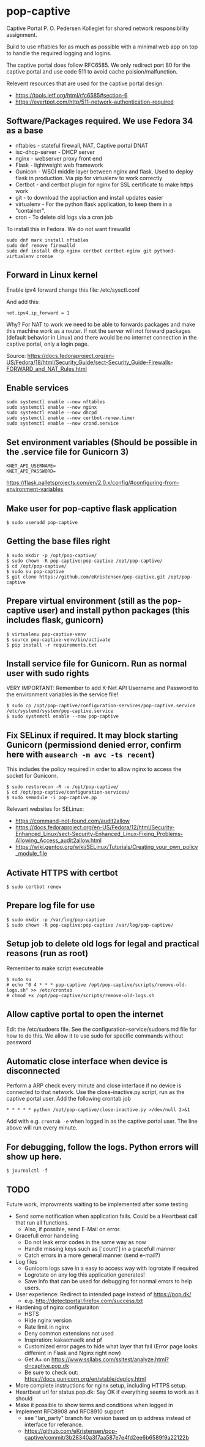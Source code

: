 # pop-captive
Captive Portal P. O. Pedersen Kollegiet for shared network responsibility assignment.

Build to use nftables for as much as possible with a minimal web app on top to handle the required logging and logins.

The captive portal does follow RFC6585. We only redirect port 80 for the captive portal and use code 511 to avoid cache poision/malfunction.

Relevent resources that are used for the captive portal design:
* https://tools.ietf.org/html/rfc6585#section-6
* https://evertpot.com/http/511-network-authentication-required

## Software/Packages required. We use Fedora 34 as a base

* nftables - stateful firewall, NAT, Captive portal DNAT
* isc-dhcp-server - DHCP server
* nginx - webserver proxy front end
* Flask - lightweight web framework
* Gunicon - WSGI middle layer between nginx and flask. Used to deploy flask in production. Via pip for virtualenv to work correctly
* Certbot - and certbot plugin for nginx for SSL certificate to make https work
* git - to download the appliaction and install updates easier
* virtualenv - For the python flask application, to keep them in a "container".
* cron - To delete old logs via a cron job

To install this in Fedora. We do not want firewalld

    sudo dnf mark install nftables
    sudo dnf remove firewalld
    sudo dnf install dhcp nginx certbot certbot-nginx git python3-virtualenv cronie

## Forward in Linux kernel

Enable ipv4 forward change this file: /etc/sysctl.conf

And add this:

    net.ipv4.ip_forward = 1


Why? For NAT to work we need to be able to forwards packages and make this machine work as a router. If not the server will not forward packages (default behavior in Linux) and there would be no internet connection in the captive portal, only a login page.

Source: https://docs.fedoraproject.org/en-US/Fedora/18/html/Security_Guide/sect-Security_Guide-Firewalls-FORWARD_and_NAT_Rules.html

## Enable services


    sudo systemctl enable --now nftables
    sudo systemctl enable --now nginx
    sudo systemctl enable --now dhcpd
    sudo systemctl enable --now certbot-renew.timer
    sudo systemctl enable --now crond.service

## Set environment variables (Should be possible in the .service file for Gunicorn 3)

    KNET_API_USERNAME=
    KNET_API_PASSWORD=


https://flask.palletsprojects.com/en/2.0.x/config/#configuring-from-environment-variables

## Make user for pop-captive flask application

    $ sudo useradd pop-captive

## Getting the base files right

    $ sudo mkdir -p /opt/pop-captive/
    $ sudo chown -R pop-captive:pop-captive /opt/pop-captive/
    $ cd /opt/pop-captive/
    $ sudo su pop-captive
    $ git clone https://github.com/eKristensen/pop-captive.git /opt/pop-captive

## Prepare virtual environment (still as the pop-captive user) and install python packages (this includes flask, gunicorn)

    $ virtualenv pop-captive-venv
    $ source pop-captive-venv/bin/activate
    $ pip install -r requirements.txt

## Install service file for Gunicorn. Run as normal user with sudo rights

VERY IMPORTANT: Remember to add K-Net API Username and Password to the environment variables in the service file!

    $ sudo cp /opt/pop-captive/configuration-services/pop-captive.service /etc/systemd/system/pop-captive.service
    $ sudo systemctl enable --now pop-captive

## Fix SELinux if required. It may block starting Gunicorn (permissiond denied error, confirm here with `ausearch -m avc -ts recent`)

This includes the policy required in order to allow nginx to access the socket for Gunicorn.

    $ sudo restorecon -R -v /opt/pop-captive/
    $ cd /opt/pop-captive/configuration-services/
    $ sudo semodule -i pop-captive.pp

Relevant websites for SELinux:
* https://command-not-found.com/audit2allow
* https://docs.fedoraproject.org/en-US/Fedora/12/html/Security-Enhanced_Linux/sect-Security-Enhanced_Linux-Fixing_Problems-Allowing_Access_audit2allow.html
* https://wiki.gentoo.org/wiki/SELinux/Tutorials/Creating_your_own_policy_module_file

## Activate HTTPS with certbot

    $ sudo certbot renew

## Prepare log file for use

    $ sudo mkdir -p /var/log/pop-captive
    $ sudo chown -R pop-captive:pop-captive /var/log/pop-captive/

## Setup job to delete old logs for legal and practical reasons (run as root)

Remember to make script executeable

    $ sudo su
    # echo "0 4 * * * pop-captive /opt/pop-captive/scripts/remove-old-logs.sh" >> /etc/crontab
    # chmod +x /opt/pop-captive/scripts/remove-old-logs.sh

## Allow captive portal to open the internet

Edit the /etc/sudoers file. See the configuration-service/sudoers.md file for how to do this. We allow it to use sudo for specific commands without password

## Automatic close interface when device is disconnected

Perform a ARP check every minute and close interface if no device is connected to that network. Use the close-inactive.py script, run as the captive portal user. Add the following crontab job

    * * * * * python /opt/pop-captive/close-inactive.py >/dev/null 2>&1

Add with e.g. <code>crontab -e</code> when logged in as the captive portal user. The line above will run every minute.

## For debugging, follow the logs. Python errors will show up here.

    $ journalctl -f

## TODO


Future work, improvments waiting to be implemented after some testing

* Send some notification when application fails. Could be a Heartbeat call that run all functions.
  * Also, if possible, send E-Mail on error.
* Gracefull error handeling
  * Do not leak error codes in the same way as now
  * Handle missing keys such as ['count'] in a gracefull manner
  * Catch errors in a more general manner (send e-mail?)
* Log files
  * Gunicorn logs save in a easy to access way with logrotate if required
  * Logrotate on any log this application generates!
  * Save info that can be used for debugging for normal errors to help users.
* User experience: Redirect to intended page instead of https://pop.dk/
  * e.g. http://detectportal.firefox.com/success.txt
* Hardening of nginx configuraiton
  * HSTS
  * Hide nginx version
  * Rate limit in nginx
  * Deny common extensions not used
  * Inspiration: kakaomaelk and pf
  * Customized error pages to hide what layer that fail (Error page looks different in Flask and Nginx right now)
  * Get A+ on https://www.ssllabs.com/ssltest/analyze.html?d=captive.pop.dk
  * Be sure to check out: https://docs.gunicorn.org/en/stable/deploy.html
* More complete instructions for nginx setup, including HTTPS setup.
* Heartbeat url for status.pop.dk: Say OK if everything seems to work as it should
* Make it possible to show terms and conditions when logged in
* Implement RFC8908 and RFC8910 support
  * see "lan_party" branch for version based on ip address instead of interface for referance.
  * https://github.com/eKristensen/pop-captive/commit/3b28340a3f7aa587e7e4fd2ee6b6589f9a22122b
